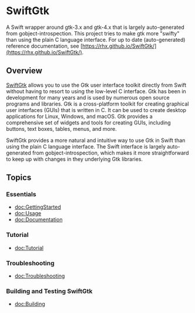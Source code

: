 # SwiftGtk

A Swift wrapper around gtk-3.x and gtk-4.x that is largely auto-generated from gobject-introspection.
This project tries to make gtk more "swifty" than using the plain C language interface.
For up to date (auto-generated) reference documentation, see [https://rhx.github.io/SwiftGtk/](https://rhx.github.io/SwiftGtk/).


## Overview

[SwiftGtk](git@github.com:rhx/SwiftGtk.git) allows you to use the Gtk user interface toolkit
directly from Swift without having to resort to using the low-level C interface.
Gtk has been in development for many years and is used by numerous open source
programs and libraries.
Gtk is a cross-platform toolkit for creating graphical user interfaces (GUIs) that is written in C.
It can be used to create desktop applications for Linux, Windows, and macOS.
Gtk provides a comprehensive set of widgets and tools for creating GUIs, including buttons,
text boxes, tables, menus, and more. 

SwiftGtk provides a more natural and intuitive way to use Gtk in Swift than using the plain C
language interface.  The Swift interface is largely auto-generated from gobject-introspection,
which makes it more straightforward to keep up with changes in they underlying Gtk libraries. 

## Topics

### Essentials

- <doc:GettingStarted>
- <doc:Usage>
- <doc:Documentation>

### Tutorial

- <doc:Tutorial>

### Troubleshooting

- <doc:Troubleshooting>

### Building and Testing SwiftGtk

- <doc:Building>

